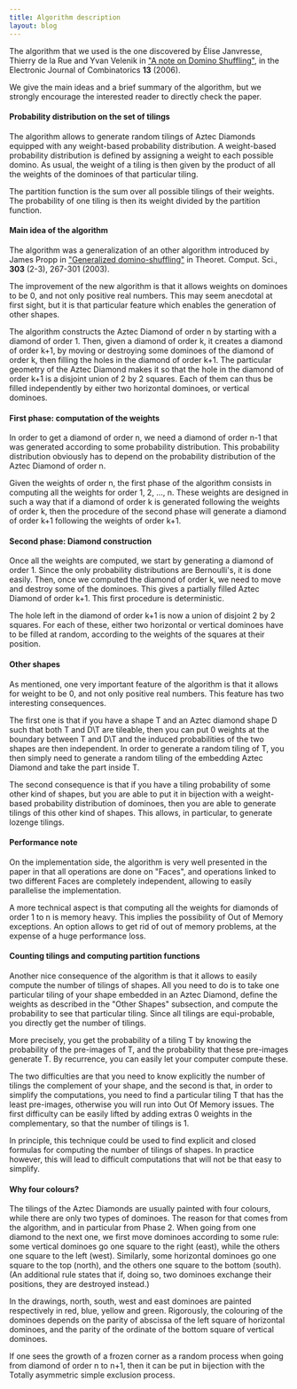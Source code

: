 ```yaml
---
title: Algorithm description
layout: blog
---
```


The algorithm that we used is the one discovered by Élise Janvresse, Thierry de la Rue and Yvan Velenik in ["A note on Domino Shuffling"](http://www.combinatorics.org/ojs/index.php/eljc/article/view/v13i1r30),
in the Electronic Journal of Combinatorics **13** (2006).

We give the main ideas and a brief summary of the algorithm, but we strongly encourage the interested reader to directly check the paper.


#### Probability distribution on the set of tilings

The algorithm allows to generate random tilings of Aztec Diamonds equipped with any weight-based probability distribution. A weight-based probability distribution is defined by assigning a weight to each possible domino.
As usual, the weight of a tiling is then given by the product of all the weights of the dominoes of that
particular tiling.


The partition function is the sum over all possible tilings of their weights. The
probability of one tiling is then its weight divided by the partition function.


#### Main idea of the algorithm


The algorithm was a generalization of an other algorithm introduced by James Propp
in ["Generalized domino-shuffling"](https://arxiv.org/abs/math/0111034) in Theoret.
Comput. Sci., **303** (2-3), 267-301 (2003).


The improvement of the new algorithm is that it allows weights on dominoes to be 0, and not only positive real numbers. This may seem anecdotal at first
sight, but it is that particular feature which enables the generation of other shapes.



The algorithm constructs the Aztec Diamond of order n by starting with a diamond of order 1. Then, given a diamond of order k, it creates a diamond of order k+1, by moving or destroying some dominoes of the diamond of order k, then filling the holes in the diamond of order k+1. The particular geometry of the Aztec Diamond makes
it so that the hole in the diamond of order k+1 is a disjoint union of 2 by 2 squares. Each of them can thus be filled independently by either two horizontal dominoes, or vertical dominoes.


#### First phase: computation of the weights

In order to get a diamond of order n, we need a diamond of order n-1 that was generated according to some probability distribution. This probability distribution obviously has to depend on the probability distribution
of the Aztec Diamond of order n.

Given the weights of order n, the first phase of the algorithm consists in
computing all the weights for order 1, 2, ..., n. These weights are designed in such a way that if a diamond of order k is generated following the weights of order k, then the procedure of the second phase will generate a diamond of order k+1 following the weights of order k+1.


#### Second phase: Diamond construction

Once all the weights are computed, we start by generating a diamond of order 1. Since the only probability distributions are Bernoulli's, it is done easily. Then, once we computed the diamond of order k, we need to move and destroy some of the dominoes. This gives a partially filled Aztec Diamond of order k+1. This first procedure is deterministic.


The hole left in the diamond of order k+1 is now a union of disjoint 2 by 2 squares. For each of these, either two horizontal or vertical dominoes have to be filled at random, according to the weights of the squares at their position.


#### Other shapes

As mentioned, one very important feature of the algorithm is that it allows for weight to be 0, and not only positive real numbers. This feature has two interesting consequences.


The first one is that if you have a shape T and an Aztec diamond shape D such that both T and D\T are tileable, then you can put 0 weights at the boundary between
T and D\T and the induced probabilities of the two shapes are then independent. In order to generate a random tiling of T, you then simply need to generate a random tiling of the embedding Aztec Diamond and take the part inside T.


The second consequence is that if you have a tiling probability of some other kind of shapes, but you are able to put it in bijection with a weight-based probability distribution of dominoes, then you are able to generate tilings of this other kind of shapes. This allows, in particular, to generate lozenge tilings.


#### Performance note

On the implementation side, the algorithm is very well presented in the paper in that all operations are done on "Faces", and operations linked to two different Faces are completely independent, allowing to easily parallelise the implementation.


A more technical aspect is that computing all the weights for diamonds of order 1 to n is memory heavy. This implies the possibility of Out of Memory exceptions. An option allows to get rid of out of memory problems, at the expense of a huge performance loss.


#### Counting tilings and computing partition functions

Another nice consequence of the algorithm is that it allows to easily compute the number of tilings of shapes. All you need to do is to take one particular tiling of your shape embedded in an Aztec Diamond, define the weights as described in the "Other Shapes" subsection, and compute the probability to see that particular tiling. Since all tilings are equi-probable, you directly get the number of tilings.


More precisely, you get the probability of a tiling T by knowing the probability of the pre-images of T, and the probability that these pre-images generate T. By recurrence, you can easily let your computer compute these.


The two difficulties are that you need to know explicitly the number of tilings the complement of your shape, and the second is that, in order to simplify the computations, you need to find a particular tiling T that has the least pre-images, otherwise you will run into Out Of Memory issues. The first difficulty can be easily lifted by adding extras 0 weights in the complementary, so that the number of tilings is 1.


In principle, this technique could be used to find explicit and closed formulas for computing the number of tilings of shapes. In practice however, this will lead to difficult computations that will not be that easy to simplify.


#### Why four colours?

The tilings of the Aztec Diamonds are usually painted with four colours, while there are only two types of dominoes. The reason for that comes from the algorithm, and in particular from Phase 2. When going from one diamond to the next one, we first move dominoes according to some rule: some vertical dominoes go one square to
the right (east), while the others one square to the left (west). Similarly, some horizontal dominoes go one square to the top (north), and the others one square to the bottom (south). (An additional rule states that if, doing so, two dominoes exchange their positions, they are destroyed instead.)


In the drawings, north, south, west and east dominoes are painted respectively in red, blue, yellow and green. Rigorously, the colouring of the dominoes depends on the parity of abscissa of the left square of horizontal dominoes, and the parity of the ordinate of the bottom square of vertical dominoes.



If one sees the growth of a frozen corner as a random process when going from diamond of order n to n+1, then it can be put in bijection with the Totally asymmetric
simple exclusion process.
